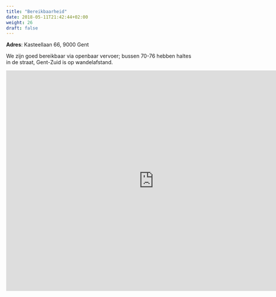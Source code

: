 ```yaml
---
title: "Bereikbaarheid"
date: 2018-05-11T21:42:44+02:00
weight: 26
draft: false
---
```


**Adres**: Kasteellaan 66, 9000 Gent  

We zijn goed bereikbaar via openbaar vervoer; bussen 70-76 hebben haltes in de straat, Gent-Zuid is op wandelafstand.

<iframe src="https://www.google.com/maps/embed?pb=!1m18!1m12!1m3!1d2508.187707812733!2d3.7377953513220556!3d51.04962175179074!2m3!1f0!2f0!3f0!3m2!1i1024!2i768!4f13.1!3m3!1m2!1s0x47c376b325bdd6bf%3A0x69d6091b16b20ea5!2sKasteellaan+66%2C+9000+Gent!5e0!3m2!1sen!2sbe!4v1526067452628" width="800" height="600" frameborder="0" style="border:0" allowfullscreen></iframe>